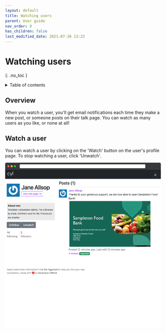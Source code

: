 ```yaml
---
layout: default
title: Watching users
parent: User guide
nav_order: 9
has_children: false
last_modified_date: 2021-07-26 13:23
---
```


# Watching users
{: .no_toc }

<details close markdown="block">
  <summary>
    Table of contents
  </summary>
  {: .text-delta }
1. TOC
{:toc}
</details>

## Overview

When you watch a user, you'll get email notifications each time they make a new post, or someone posts on their talk page. You can watch as many users as you like, or none at all!

## Watch a user

You can watch a user by clicking on the 'Watch' button on the user's profile page. To stop watching a user, click 'Unwatch'.

![](/assets/img/user_profile_with_tp.png)
